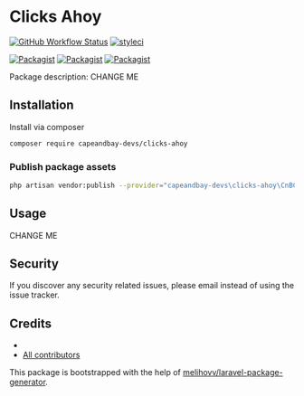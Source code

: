# Clicks Ahoy

[![GitHub Workflow Status](https://github.com/capeandbay-devs/clicks-ahoy/workflows/Run%20tests/badge.svg)](https://github.com/capeandbay-devs/clicks-ahoy/actions)
[![styleci](https://styleci.io/repos/CHANGEME/shield)](https://styleci.io/repos/CHANGEME)

[![Packagist](https://img.shields.io/packagist/v/capeandbay-devs/clicks-ahoy.svg)](https://packagist.org/packages/capeandbay-devs/clicks-ahoy)
[![Packagist](https://poser.pugx.org/capeandbay-devs/clicks-ahoy/d/total.svg)](https://packagist.org/packages/capeandbay-devs/clicks-ahoy)
[![Packagist](https://img.shields.io/packagist/l/capeandbay-devs/clicks-ahoy.svg)](https://packagist.org/packages/capeandbay-devs/clicks-ahoy)

Package description: CHANGE ME

## Installation

Install via composer
```bash
composer require capeandbay-devs/clicks-ahoy
```

### Publish package assets

```bash
php artisan vendor:publish --provider="capeandbay-devs\clicks-ahoy\CnBClickUpServiceProvider"
```

## Usage

CHANGE ME

## Security

If you discover any security related issues, please email 
instead of using the issue tracker.

## Credits

- [](https://github.com/capeandbay-devs/clicks-ahoy)
- [All contributors](https://github.com/capeandbay-devs/clicks-ahoy/graphs/contributors)

This package is bootstrapped with the help of
[melihovv/laravel-package-generator](https://github.com/melihovv/laravel-package-generator).
